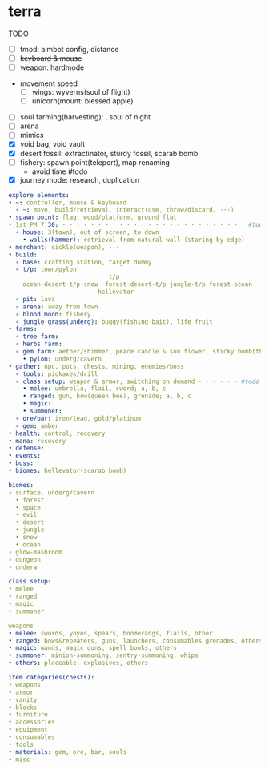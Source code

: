 # terra  

TODO  
- [ ] tmod: aimbot config, distance  
- [ ] ~~keyboard & mouse~~  
- [ ] weapon: hardmode  
- movement speed  
  - [ ] wings: wyverns(soul of flight)  
  - [ ] unicorn(mount: blessed apple)  
- [ ] soul farming(harvesting): , soul of night  
- [ ] arena  
- [ ] mimics  
- [x] void bag, void vault  
- [x] desert fossil: extractinator, sturdy fossil, scarab bomb  
- [ ] fishery: spawn point(teleport), map renaming  
  - avoid time #todo  
- [x] journey mode: research, duplication  

```yml
explore elements:
• ~: controller, mouse & keyboard
  ∘ ~: move, build/retrieval, interact(use, throw/discard, ···)
• spawn point: flag, wood/platform, ground flat
• 1st PM 7:30: · · · · · · · · · · · · · · · · · · · · · · · · · · #todo
  ∘ house: 3(town), out of screen, to down
    • walls(hammer): retrieval from natural wall (staring by edge)
• merchant: sickle(weapon), ···
• build:
  ∘ base: crafting station, target dummy
  ∘ t/p: town/pylon
                            t/p
    ocean·desert t/p-snow  forest desert-t/p jungle-t/p forest·ocean
                         hellevator
  ∘ pit: lava
  ∘ arena: away from town
  ∘ blood moon: fishery
  ∘ jungle grass(underg): buggy(fishing bait), life fruit
• farms:
  ∘ tree farm:
  ∘ herbs farm:
  ∘ gem farm: aether/shimmer, peace candle & sun flower, sticky bomb(throw up)
    • pylon: underg/cavern
• gather: npc, pots, chests, mining, enemies/boss
  ∘ tools: pickaxes/drill
  ∘ class setup: weapon & armor, switching on demand · · · · · · #todo
    • melee: umbrella, flail, sword; a, b, c
    • ranged: gun, bow(queen bee), grenade; a, b, c
    • magic: 
    • summoner: 
  ∘ ore/bar: iron/lead, gold/platinum
  ∘ gem: amber
• health: control, recovery
• mana: recovery
• defense:
• events:
• boss:
• biomes: hellevator(scarab bomb)

biomes:
∘ surface, underg/cavern
  • forest
  • space
  • evil
  • desert
  • jungle
  • snow
  • ocean
∘ glow-mashroom
∘ dungeon
∘ underw

class setup:
• melee
• ranged
• magic
• summoner

weapons
• melee: swords, yoyos, spears, boomerangs, flails, other
• ranged: bows&repeaters, guns, launchers, consumables grenades, others
• magic: wands, magic guns, spell books, others
• summoner: minion-summoning, sentry-summoning, whips
• others: placeable, explosives, others

item categories(chests):
• weapons
• armor
• vanity
• blocks
• furniture
• accessories
• equipment
• consumables
• tools
• materials: gem, ore, bar, souls
• misc

```